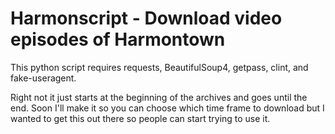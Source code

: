 # Harmonscript - Download video episodes of Harmontown

This python script requires requests, BeautifulSoup4, getpass, clint, and fake-useragent.

Right not it just starts at the beginning of the archives and goes until the end. Soon I'll make it so you can choose which time frame to download but I wanted to get this out there so people can start trying to use it.
